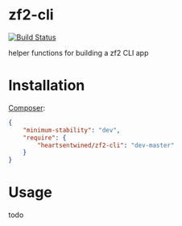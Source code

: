 # zf2-cli

[![Build Status](https://secure.travis-ci.org/heartsentwined/zf2-cli.png)](http://travis-ci.org/heartsentwined/zf2-cli)

helper functions for building a zf2 CLI app

# Installation

[Composer](http://getcomposer.org/):

```json
{
    "minimum-stability": "dev",
    "require": {
        "heartsentwined/zf2-cli": "dev-master"
    }
}
```

# Usage

todo
